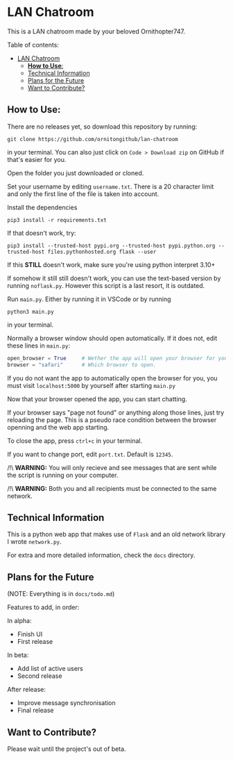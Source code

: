 # LAN Chatroom
This is a LAN chatroom made by your beloved Ornithopter747.

Table of contents:

- [LAN Chatroom](#lan-chatroom)
  - [**How to Use**:](#how-to-use)
  - [Technical Information](#technical-information)
  - [Plans for the Future](#plans-for-the-future)
  - [Want to Contribute?](#want-to-contribute)


## **How to Use**:
There are no releases yet, so download this repository by running:
```
git clone https://github.com/ornitongithub/lan-chatroom
```
in your terminal. You can also just click on `Code > Download zip` on GitHub if that's easier for you.

Open the folder you just downloaded or cloned.

Set your username by editing `username.txt`. There is a 20 character limit and only the first line of the file is taken into account.

Install the dependencies
```
pip3 install -r requirements.txt
```
If that doesn't work, try:
```
pip3 install --trusted-host pypi.org --trusted-host pypi.python.org --trusted-host files.pythonhosted.org flask --user 
```
If this **STILL** doesn't work, make sure you're using python interpret 3.10+

If somehow it still still doesn't work, you can use the text-based version by running `noflask.py`. However this script is a last resort, it is outdated.

Run `main.py`. Either by running it in VSCode or by running
```
python3 main.py
```
in your terminal.

Normally a browser window should open automatically. If it does not, edit these lines in `main.py`:
```python
open_browser = True     # Wether the app will open your browser for you
browser = "safari"      # Which browser to open.
```
If you do not want the app to automatically open the browser for you, you must visit `localhost:5000` by yourself after starting `main.py`

Now that your browser opened the app, you can start chatting.

If your browser says "page not found" or anything along those lines, just try reloading the page. This is a pseudo race condition between the browser openning and the web app starting.

To close the app, press `ctrl+c` in your terminal.

If you want to change port, edit `port.txt`. Default is `12345`.

/!\ **WARNING:** You will only recieve and see messages that are sent while the script is running on your computer.

/!\ **WARNING:** Both you and all recipients must be connected to the same network.

## Technical Information

This is a python web app that makes use of `Flask` and an old network library I wrote `network.py`.

For extra and more detailed information, check the `docs` directory.

## Plans for the Future

(NOTE: Everything is in `docs/todo.md`)

Features to add, in order:

In alpha:
- Finish UI
- First release

In beta:
- Add list of active users
- Second release

After release:
- Improve message synchronisation
- Final release

## Want to Contribute?

Please wait until the project's out of beta.